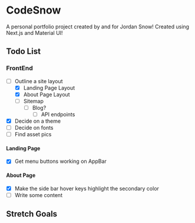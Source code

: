 # CodeSnow

A personal portfolio project created by and for Jordan Snow! Created using Next.js and Material UI!

## Todo List

### FrontEnd

- [ ] Outline a site layout
  - [x] Landing Page Layout
  - [x] About Page Layout
  - [ ] Sitemap
    - [ ] Blog?
      - [ ] API endpoints
- [x] Decide on a theme
- [ ] Decide on fonts
- [ ] Find asset pics

#### Landing Page

- [x] Get menu buttons working on AppBar

#### About Page

- [x] Make the side bar hover keys highlight the secondary color
- [ ] Write some content

## Stretch Goals
